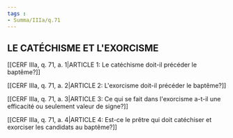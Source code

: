 ```yaml
---
tags : 
- Summa/IIIa/q.71
---
```


## LE CATÉCHISME ET L'EXORCISME

[[CERF IIIa, q. 71, a. 1|ARTICLE 1: Le catéchisme doit-il précéder le baptême?]]

[[CERF IIIa, q. 71, a. 2|ARTICLE 2: L'exorcisme doit-il précéder le baptême?]]

[[CERF IIIa, q. 71, a. 3|ARTICLE 3: Ce qui se fait dans l'exorcisme a-t-il une efficacité ou seulement valeur de signe?]]

[[CERF IIIa, q. 71, a. 4|ARTICLE 4: Est-ce le prêtre qui doit catéchiser et exorciser les candidats au baptême?]]


